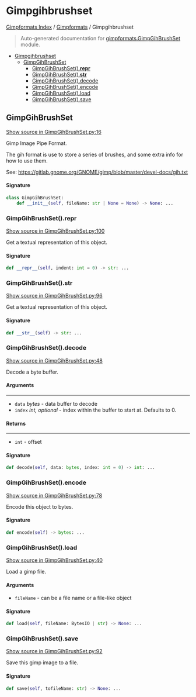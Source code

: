 # Gimpgihbrushset

[Gimpformats Index](../README.md#gimpformats-index) / [Gimpformats](./index.md#gimpformats) / Gimpgihbrushset

> Auto-generated documentation for [gimpformats.GimpGihBrushSet](../../../gimpformats/GimpGihBrushSet.py) module.

- [Gimpgihbrushset](#gimpgihbrushset)
  - [GimpGihBrushSet](#gimpgihbrushset)
    - [GimpGihBrushSet().__repr__](#gimpgihbrushset()__repr__)
    - [GimpGihBrushSet().__str__](#gimpgihbrushset()__str__)
    - [GimpGihBrushSet().decode](#gimpgihbrushset()decode)
    - [GimpGihBrushSet().encode](#gimpgihbrushset()encode)
    - [GimpGihBrushSet().load](#gimpgihbrushset()load)
    - [GimpGihBrushSet().save](#gimpgihbrushset()save)

## GimpGihBrushSet

[Show source in GimpGihBrushSet.py:16](../../../gimpformats/GimpGihBrushSet.py#L16)

Gimp Image Pipe Format.

The gih format is use to store a series of brushes, and some extra info
for how to use them.

See:
 https://gitlab.gnome.org/GNOME/gimp/blob/master/devel-docs/gih.txt

#### Signature

```python
class GimpGihBrushSet:
    def __init__(self, fileName: str | None = None) -> None: ...
```

### GimpGihBrushSet().__repr__

[Show source in GimpGihBrushSet.py:100](../../../gimpformats/GimpGihBrushSet.py#L100)

Get a textual representation of this object.

#### Signature

```python
def __repr__(self, indent: int = 0) -> str: ...
```

### GimpGihBrushSet().__str__

[Show source in GimpGihBrushSet.py:96](../../../gimpformats/GimpGihBrushSet.py#L96)

Get a textual representation of this object.

#### Signature

```python
def __str__(self) -> str: ...
```

### GimpGihBrushSet().decode

[Show source in GimpGihBrushSet.py:48](../../../gimpformats/GimpGihBrushSet.py#L48)

Decode a byte buffer.

#### Arguments

----
 - `data` *bytes* - data buffer to decode
 - `index` *int, optional* - index within the buffer to start at. Defaults to 0.

#### Returns

-------
 - `int` - offset

#### Signature

```python
def decode(self, data: bytes, index: int = 0) -> int: ...
```

### GimpGihBrushSet().encode

[Show source in GimpGihBrushSet.py:78](../../../gimpformats/GimpGihBrushSet.py#L78)

Encode this object to bytes.

#### Signature

```python
def encode(self) -> bytes: ...
```

### GimpGihBrushSet().load

[Show source in GimpGihBrushSet.py:40](../../../gimpformats/GimpGihBrushSet.py#L40)

Load a gimp file.

#### Arguments

- `fileName` - can be a file name or a file-like object

#### Signature

```python
def load(self, fileName: BytesIO | str) -> None: ...
```

### GimpGihBrushSet().save

[Show source in GimpGihBrushSet.py:92](../../../gimpformats/GimpGihBrushSet.py#L92)

Save this gimp image to a file.

#### Signature

```python
def save(self, tofileName: str) -> None: ...
```